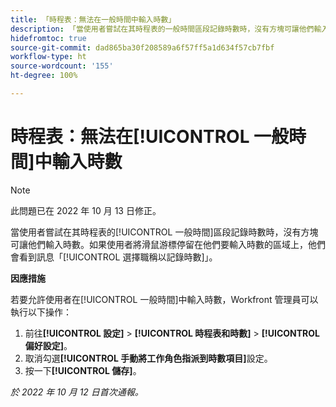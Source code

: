 ```yaml
---
title: 「時程表：無法在一般時間中輸入時數」
description: 「當使用者嘗試在其時程表的一般時間區段記錄時數時，沒有方塊可讓他們輸入時數。如果使用者將滑鼠游標停留在他們要輸入時數的區域上，他們會看到訊息：選擇職稱以記錄時數。」
hidefromtoc: true
source-git-commit: dad865ba30f208589a6f57ff5a1d634f57cb7fbf
workflow-type: ht
source-wordcount: '155'
ht-degree: 100%

---
```



# 時程表：無法在[!UICONTROL 一般時間]中輸入時數

>[!NOTE]
>
>此問題已在 2022 年 10 月 13 日修正。

當使用者嘗試在其時程表的[!UICONTROL 一般時間]區段記錄時數時，沒有方塊可讓他們輸入時數。如果使用者將滑鼠游標停留在他們要輸入時數的區域上，他們會看到訊息「[!UICONTROL 選擇職稱以記錄時數]」。

**因應措施**

若要允許使用者在[!UICONTROL 一般時間]中輸入時數，Workfront 管理員可以執行以下操作：

1. 前往&#x200B;**[!UICONTROL 設定]** > **[!UICONTROL 時程表和時數]** > **[!UICONTROL 偏好設定]**。
1. 取消勾選&#x200B;**[!UICONTROL 手動將工作角色指派到時數項目]**&#x200B;設定。
1. 按一下&#x200B;**[!UICONTROL 儲存]**。

_於 2022 年 10 月 12 日首次通報。_

